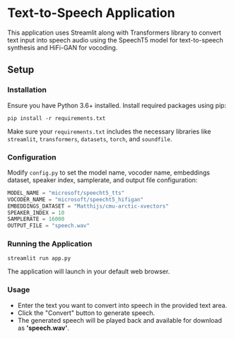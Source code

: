 # Text-to-Speech Application


This application uses Streamlit along with Transformers library to convert text input into speech audio using the SpeechT5 model for text-to-speech synthesis and HiFi-GAN for vocoding.

## Setup

### Installation

Ensure you have Python 3.6+ installed. Install required packages using pip:
    
```
pip install -r requirements.txt 
```

Make sure your `requirements.txt` includes the necessary libraries like `streamlit`, `transformers`, `datasets`, `torch`, and `soundfile`.

### Configuration

Modify `config.py` to set the model name, vocoder name, embeddings dataset, speaker index, samplerate, and output file configuration:

```python
MODEL_NAME = "microsoft/speecht5_tts"
VOCODER_NAME = "microsoft/speecht5_hifigan"
EMBEDDINGS_DATASET = "Matthijs/cmu-arctic-xvectors"
SPEAKER_INDEX = 10
SAMPLERATE = 16000
OUTPUT_FILE = "speech.wav"
```
### Running the Application
```
streamlit run app.py
```
The application will launch in your default web browser.

### Usage
* Enter the text you want to convert into speech in the provided text area.
* Click the "Convert" button to generate speech.
* The generated speech will be played back and available for download as **'speech.wav'**.

